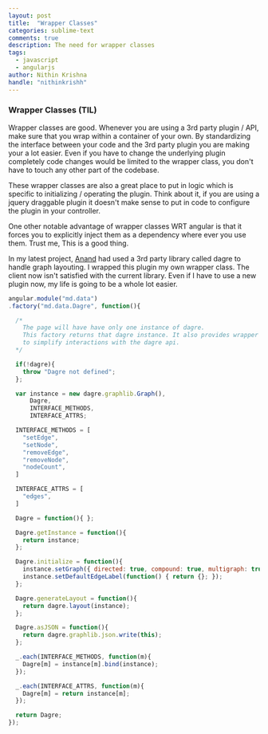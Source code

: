 ```yaml
---
layout: post
title:  "Wrapper Classes"
categories: sublime-text
comments: true
description: The need for wrapper classes
tags:
  - javascript
  - angularjs
author: Nithin Krishna
handle: "nithinkrishh"
---
```


### Wrapper Classes (TIL)

Wrapper classes are good. Whenever you are using a 3rd party plugin / API, make sure that you wrap within a container of your own. By standardizing the interface between your code and the 3rd party plugin you are making your a lot easier. Even if you have to change the underlying plugin completely code changes would be limited to the wrapper class, you don't have to touch any other part of the codebase.

These wrapper classes are also a great place to put in logic which is specific to initializing / operating the plugin. Think about it, if you are using a jquery draggable plugin it doesn't make sense to put in code to configure the plugin in your controller.

One other notable advantage of wrapper classes WRT angular is that it forces you to explicitly inject them as a dependency where ever you use them. Trust me, This is a good thing.

In my latest project, [Anand](mailto:anand@codebrahma.com) had used a 3rd party library called dagre to handle graph layouting. I wrapped this plugin my own wrapper class. The client now isn't satisfied with the current library. Even if I have to use a new plugin now, my life is going to be a whole lot easier.

```javascript
angular.module("md.data")
.factory("md.data.Dagre", function(){

  /*
    The page will have have only one instance of dagre.
    This factory returns that dagre instance. It also provides wrapper methods
    to simplify interactions with the dagre api.
  */

  if(!dagre){
    throw "Dagre not defined";
  };

  var instance = new dagre.graphlib.Graph(),
      Dagre,
      INTERFACE_METHODS,
      INTERFACE_ATTRS;

  INTERFACE_METHODS = [
    "setEdge",
    "setNode",
    "removeEdge",
    "removeNode",
    "nodeCount",
  ]

  INTERFACE_ATTRS = [
    "edges",
  ]

  Dagre = function(){ };

  Dagre.getInstance = function(){
    return instance;
  };

  Dagre.initialize = function(){
    instance.setGraph({ directed: true, compound: true, multigraph: true });
    instance.setDefaultEdgeLabel(function() { return {}; });
  };

  Dagre.generateLayout = function(){
    return dagre.layout(instance);
  };

  Dagre.asJSON = function(){
    return dagre.graphlib.json.write(this);
  };

  _.each(INTERFACE_METHODS, function(m){
    Dagre[m] = instance[m].bind(instance);
  });

  _.each(INTERFACE_ATTRS, function(m){
    Dagre[m] = return instance[m];
  });

  return Dagre;
});
```
